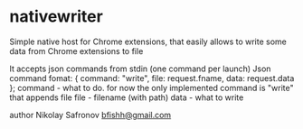 # nativewriter
Simple native host for Chrome extensions, that easily allows to write some data from Chrome extensions to file


It accepts json commands from stdin (one command per launch)
Json command fomat: { command: "write", file: request.fname, data: request.data }; 
 command - what to do. for now the only implemented command is "write" that appends file
 file - filename (with path)
 data - what to write

author Nikolay Safronov bfishh@gmail.com
